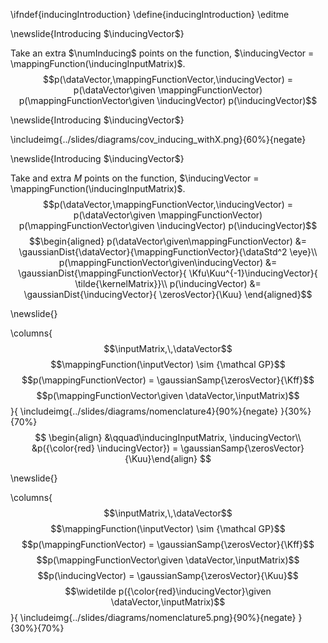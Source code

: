 \ifndef{inducingIntroduction}
\define{inducingIntroduction}
\editme

\newslide{Introducing $\inducingVector$}

Take an extra $\numInducing$ points on the function,
$\inducingVector = \mappingFunction(\inducingInputMatrix)$.
$$p(\dataVector,\mappingFunctionVector,\inducingVector) = p(\dataVector\given \mappingFunctionVector) p(\mappingFunctionVector\given \inducingVector) p(\inducingVector)$$

\newslide{Introducing $\inducingVector$}

\includeimg{../slides/diagrams/cov_inducing_withX.png}{60%}{negate}

\newslide{Introducing $\inducingVector$}

Take and extra $M$ points on the function,
$\inducingVector = \mappingFunction(\inducingInputMatrix)$.
$$p(\dataVector,\mappingFunctionVector,\inducingVector) = p(\dataVector\given \mappingFunctionVector) p(\mappingFunctionVector\given \inducingVector) p(\inducingVector)$$
$$\begin{aligned}
    p(\dataVector\given\mappingFunctionVector) &= \gaussianDist{\dataVector}{\mappingFunctionVector}{\dataStd^2 \eye}\\
    p(\mappingFunctionVector\given\inducingVector) &= \gaussianDist{\mappingFunctionVector}{ \Kfu\Kuu^{-1}\inducingVector}{ \tilde{\kernelMatrix}}\\
    p(\inducingVector) &= \gaussianDist{\inducingVector}{ \zerosVector}{\Kuu}
  \end{aligned}$$


\newslide{}

\columns{
$$\inputMatrix,\,\dataVector$$ $$\mappingFunction(\inputVector) \sim {\mathcal GP}$$ $$p(\mappingFunctionVector) = \gaussianSamp{\zerosVector}{\Kff}$$ $$p(\mappingFunctionVector\given \dataVector,\inputMatrix)$$
}{
\includeimg{../slides/diagrams/nomenclature4}{90%}{negate}
}{30%}{70%}
$$
\begin{align}
                           &\qquad\inducingInputMatrix, \inducingVector\\                      &p({\color{red} \inducingVector})  = \gaussianSamp{\zerosVector}{\Kuu}\end{align}
$$

\newslide{}

\columns{
$$\inputMatrix,\,\dataVector$$ $$\mappingFunction(\inputVector) \sim {\mathcal GP}$$ $$p(\mappingFunctionVector) = \gaussianSamp{\zerosVector}{\Kff}$$ $$p(\mappingFunctionVector\given \dataVector,\inputMatrix)$$ $$p(\inducingVector)  = \gaussianSamp{\zerosVector}{\Kuu}$$ $$\widetilde p({\color{red}\inducingVector}\given \dataVector,\inputMatrix)$$
}{
\includeimg{../slides/diagrams/nomenclature5.png}{90%}{negate}
}{30%}{70%}
